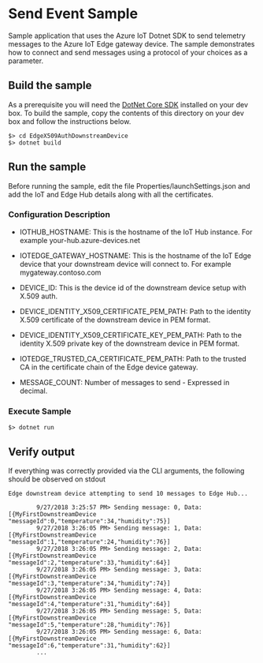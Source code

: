 # Send Event Sample

Sample application that uses the Azure IoT Dotnet SDK to send telemetry messages to the
Azure IoT Edge gateway device. The sample demonstrates how to connect and send messages
using a protocol of your choices as a parameter.

## Build the sample

As a prerequisite you will need the [DotNet Core SDK](https://docs.microsoft.com/dotnet/core/sdk) installed on your dev box.
To build the sample, copy the contents of this directory on your dev box and follow the instructions below.

```
$> cd EdgeX509AuthDownstreamDevice
$> dotnet build
```

## Run the sample

Before running the sample, edit the file Properties/launchSettings.json and add the IoT and Edge Hub details along with all the certificates.

### Configuration Description

* IOTHUB_HOSTNAME: This is the hostname of the IoT Hub instance. For example your-hub.azure-devices.net

* IOTEDGE_GATEWAY_HOSTNAME: This is the hostname of the IoT Edge device that your downstream device will connect to. For example mygateway.contoso.com

* DEVICE_ID: This is the device id of the downstream device setup with X.509 auth.

* DEVICE_IDENTITY_X509_CERTIFICATE_PEM_PATH: Path to the identity X.509 certificate of the downstream device in PEM format. 

* DEVICE_IDENTITY_X509_CERTIFICATE_KEY_PEM_PATH: Path to the identity X.509 private key of the downstream device in PEM format. 

* IOTEDGE_TRUSTED_CA_CERTIFICATE_PEM_PATH: Path to the trusted CA in the certificate chain of the Edge device gateway.

* MESSAGE_COUNT: Number of messages to send - Expressed in decimal.

### Execute Sample

```
$> dotnet run
```

## Verify output

If everything was correctly provided via the CLI arguments, the following should be observed on stdout

```
Edge downstream device attempting to send 10 messages to Edge Hub...

        9/27/2018 3:25:57 PM> Sending message: 0, Data: [{MyFirstDownstreamDevice "messageId":0,"temperature":34,"humidity":75}]
        9/27/2018 3:26:05 PM> Sending message: 1, Data: [{MyFirstDownstreamDevice "messageId":1,"temperature":24,"humidity":76}]
        9/27/2018 3:26:05 PM> Sending message: 2, Data: [{MyFirstDownstreamDevice "messageId":2,"temperature":33,"humidity":64}]
        9/27/2018 3:26:05 PM> Sending message: 3, Data: [{MyFirstDownstreamDevice "messageId":3,"temperature":34,"humidity":74}]
        9/27/2018 3:26:05 PM> Sending message: 4, Data: [{MyFirstDownstreamDevice "messageId":4,"temperature":31,"humidity":64}]
        9/27/2018 3:26:05 PM> Sending message: 5, Data: [{MyFirstDownstreamDevice "messageId":5,"temperature":28,"humidity":76}]
        9/27/2018 3:26:05 PM> Sending message: 6, Data: [{MyFirstDownstreamDevice "messageId":6,"temperature":31,"humidity":62}]
        ...
```
